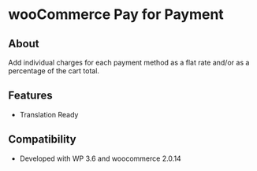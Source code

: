wooCommerce Pay for Payment
===========================

About
-----
Add individual charges for each payment method as a flat rate and/or as a percentage of the cart total.

Features
--------
- Translation Ready


Compatibility
-------------
- Developed with WP 3.6 and woocommerce 2.0.14
